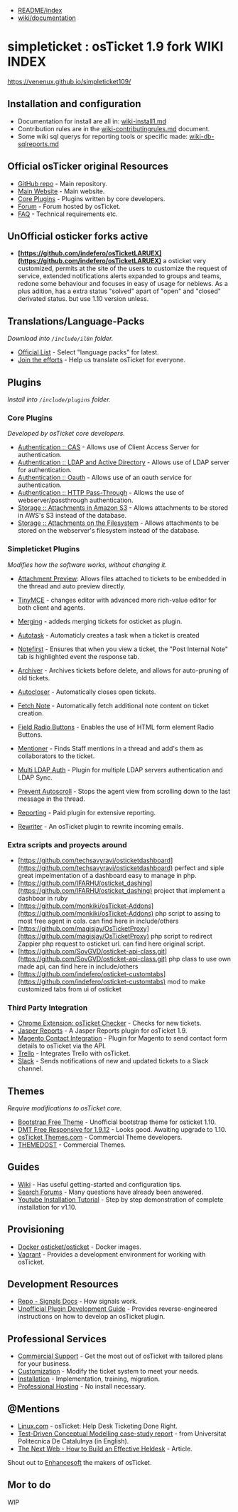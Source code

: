 * [README/index](README.md)
* [wiki/documentation](wiki-a-index.md)

simpleticket : osTicket 1.9 fork WIKI INDEX
==========================================

https://venenux.github.io/simpleticket109/

## Installation and configuration

* Documentation for install are all in: [wiki-install1.md](wiki-install1.md) 
* Contribution rules are in the [wiki-contributingrules.md](wiki-contributingrules.md) document.
* Some wiki sql querys for reporting tools or specific made: [wiki-db-sqlreports.md](wiki-db-sqlreports.md) 

## Official osTicker original Resources

* [GitHub repo](https://github.com/osTicket/osTicket) - Main repository.
* [Main Website](http://osticket.com) - Main website.
* [Core Plugins](https://github.com/osTicket/osTicket-plugins) - Plugins written by core developers.
* [Forum](http://www.osticket.com/forum/) - Forum hosted by osTicket.
* [FAQ](http://osticket.com/faq) - Technical requirements etc.

## UnOfficial osticker forks active

* **[https://github.com/indefero/osTicketLARUEX](https://github.com/indefero/osTicketLARUEX)** a osticket very 
customized, permits at the site of the users to customize the request of service, extended notifications alerts 
expanded to groups and teams, redone some behaviour and focuses in easy of usage for nebiews. As a 
plus adition, has a extra status "solved" apart of "open" and "closed" derivated status. but use 1.10 version unless.

## Translations/Language-Packs

*Download into `/include/il8n` folder.*

* [Official List](http://osticket.com/download#linguas) - Select "language packs" for latest.
* [Join the efforts](https://crowdin.com/project/osticket-official) - Help us translate osTicket for everyone.

## Plugins

*Install into `/include/plugins` folder.*

### Core Plugins

*Developed by osTicket core developers.*

* [Authentication :: CAS](https://github.com/osTicket/osTicket-plugins/tree/develop/auth-cas) - Allows use of Client Access Server for authentication.
* [Authentication :: LDAP and Active Directory](https://github.com/osTicket/osTicket-plugins/tree/develop/auth-ldap) - Allows use of LDAP server for authentication.
* [Authentication :: Oauth](https://github.com/osTicket/osTicket-plugins/tree/develop/auth-oauth) - Allows use of an oauth service for authentication.
* [Authentication :: HTTP Pass-Through](https://github.com/osTicket/osTicket-plugins/tree/develop/auth-passthru) - Allows the use of webserver/passthrough authentication.
* [Storage :: Attachments in Amazon S3](https://github.com/osTicket/osTicket-plugins/tree/develop/storage-s3) - Allows attachments to be stored in AWS's S3 instead of the database.
* [Storage :: Attachments on the Filesystem](https://github.com/osTicket/osTicket-plugins/tree/develop/storage-fs) - Allows attachments to be stored on the webserver's filesystem instead of the database.

### Simpleticket Plugins

*Modifies how the software works, without changing it.*

* [Attachment Preview](../include/plugins/attachment_preview/README.md): Allows files attached to tickets to be embedded in the thread and auto preview directly.

* [TinyMCE](https://github.com/Micke1101/OSTicket-plugin-TinyMCE) - changes editor with advanced more rich-value editor for both client and agents.
* [Merging](https://github.com/indefero/OSTicket-plugin-Merging) - addeds merging tickets for osticket as plugin.
* [Autotask](https://github.com/indefero/OSTicket-plugin-Autotask) - Automaticly creates a task when a ticket is created
* [Notefirst](https://github.com/indefero/osticket-plugin-notefirst) - Ensures that when you view a ticket, the "Post Internal Note" tab is highlighted event the response tab.
* [Archiver](https://github.com/clonemeagain/osticket-plugin-archiver) - Archives tickets before delete, and allows for auto-pruning of old tickets.
* [Autocloser](https://github.com/clonemeagain/plugin-autocloser) - Automatically closes open tickets.
* [Fetch Note](https://github.com/bkonetzny/osticket-fetch-note) - Automatically fetch additional note content on ticket creation.
* [Field Radio Buttons](https://github.com/Micke1101/OSTicket-plugin-field-radiobuttons) - Enables the use of HTML form element Radio Buttons.
* [Mentioner](https://github.com/clonemeagain/osticket-plugin-mentioner) - Finds Staff mentions in a thread and add's them as collaborators to the ticket.
* [Multi LDAP Auth](https://github.com/philbertphotos/osticket-multildap-auth) - Plugin for multiple LDAP servers authentication and LDAP Sync.
* [Prevent Autoscroll](https://github.com/clonemeagain/osticket-plugin-preventautoscroll) - Stops the agent view from scrolling down to the last message in the thread.
* [Reporting](http://software-mods.com/reports.html) - Paid plugin for extensive reporting.
* [Rewriter](https://github.com/clonemeagain/plugin-fwd-rewriter) - An osTicket plugin to rewrite incoming emails.

### Extra scripts and proyects around

* [https://github.com/techsavyravi/osticketdashboard](https://github.com/techsavyravi/osticketdashboard) perfect and siple great impelmentation of a dashboard easy to manage in php.
* [https://github.com/IFARHU/osticket_dashing](https://github.com/IFARHU/osticket_dashing) project that implement a dashboar in ruby
* [https://github.com/monkiki/osTicket-Addons](https://github.com/monkiki/osTicket-Addons) php script to assing to most free agent in cola. can find here in include/others
* [https://github.com/magisjay/OsTicketProxy](https://github.com/magisjay/OsTicketProxy) php script to redirect Zappier php request to osticket url. can find here original script.
* [https://github.com/SovGVD/osticket-api-class.git](https://github.com/SovGVD/osticket-api-class.git) php class to use own made api, can find here in include/others
* [https://github.com/indefero/osticket-customtabs](https://github.com/indefero/osticket-customtabs) mod to make customized tabs from ui of osticket

### Third Party Integration 

* [Chrome Extension: osTicket Checker](https://chrome.google.com/webstore/detail/osticket-checker/kkcdfipbekoniikpigpklbioladkilig?hl=en) - Checks for new tickets.
* [Jasper Reports](https://github.com/meatballcoder/osticket-jasper-plugin) - A Jasper Reports plugin for osTicket 1.9.
* [Magento Contact Integration](https://github.com/CopeX/magento-osticket-api) - Plugin for Magento to send contact form details to osTicket via the API.
* [Trello](https://github.com/kyleladd/OSTicket-Trello-Plugin) - Integrates Trello with osTicket.
* [Slack](https://github.com/clonemeagain/osticket-slack) - Sends notifications of new and updated tickets to a Slack channel.

## Themes

*Require modifications to osTicket core.*

* [Bootstrap Free Theme](https://github.com/philbertphotos/osticket-bootstrap-theme) - Unofficial bootstrap theme for osticket 1.10.
* [DMT Free Responsive for 1.9.12](http://osticket.com/forum/discussion/86735/dmt-free-responsive-theme-extended-basic-great-pumpkin-stable-1-0-for-osticket-1-9-12/p1) - Looks good. Awaiting upgrade to 1.10.
* [osTicket Themes.com](https://osticketthemes.com/) - Commercial Theme developers.
* [THEMEDOST](http://themedost.com/) - Commercial Themes.

## Guides

* [Wiki](http://osticket.com/wiki/Main_Page) - Has useful getting-started and configuration tips.
* [Search Forums](https://www.google.com.au/search?q=site%3Aosticket.com) - Many questions have already been answered.
* [Youtube Installation Tutorial](https://www.youtube.com/watch?v=mblutpEstZ4) - Step by step demonstration of complete installation for v1.10.

## Provisioning

* [Docker osticket/osticket](https://hub.docker.com/search/?isAutomated=0&isOfficial=0&page=1&pullCount=0&q=osticket&starCount=1) - Docker images.
* [Vagrant](https://github.com/clonemeagain/osticket-vagrant) - Provides a development environment for working with osTicket.

## Development Resources

* [Repo - Signals Docs](https://github.com/osTicket/osTicket/blob/develop/setup/doc/signals.md) - How signals work.
* [Unofficial Plugin Development Guide](https://github.com/poctob/OSTEquipmentPlugin/wiki/Plugin-Development-Introduction) - Provides reverse-engineered instructions on how to develop an osTicket plugin.

## Professional Services

* [Commercial Support](http://osticket.com/commercial-support) - Get the most out of osTicket with tailored plans for your business.
* [Customization](http://osticket.com/customization) - Modify the ticket system to meet your needs.
* [Installation](http://osticket.com/professional-installation) - Implementation, training, migration.
* [Professional Hosting](https://supportsystem.com) - No install necessary.


## @Mentions

* [Linux.com](https://www.linux.com/learn/osticket-help-desk-ticketing-done-right) - osTicket: Help Desk Ticketing Done Right.
* [Test-Driven Conceptual Modelling case-study report](http://upcommons.upc.edu/bitstream/handle/2117/12369/osticket_report11.pdf?sequence=1) - from Universitat Politecnica De Catalulnya (in English).
* [The Next Web - How to Build an Effective Heldesk](https://thenextweb.com/entrepreneur/2011/05/31/how/) - Article.

Shout out to [Enhancesoft](http://enhancesoft.com) the makers of osTicket.


## Mor to do

WIP